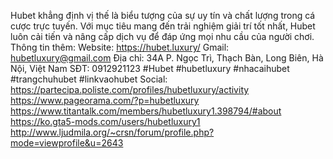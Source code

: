 Hubet khẳng định vị thế là biểu tượng của sự uy tín và chất lượng trong cá cược trực tuyến. Với mục tiêu mang đến trải nghiệm giải trí tốt nhất, Hubet luôn cải tiến và nâng cấp dịch vụ để đáp ứng mọi nhu cầu của người chơi.
Thông tin thêm: 
Website: https://hubet.luxury/ 
Gmail: hubetluxury@gmail.com
Địa chỉ: 34A  P. Ngọc Trì, Thạch Bàn, Long Biên, Hà Nội, Việt Nam
SĐT: 0912921123
#Hubet #hubetluxury #nhacaihubet #trangchuhubet #linkvaohubet					Social:						
https://partecipa.poliste.com/profiles/hubetluxury/activity 
https://www.pageorama.com/?p=hubetluxury 
https://www.titantalk.com/members/hubetluxury1.398794/#about 
https://ko.gta5-mods.com/users/hubetluxury1 
http://www.ljudmila.org/~crsn/forum/profile.php?mode=viewprofile&u=2643 
